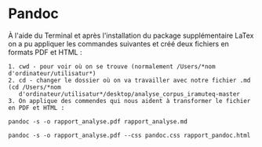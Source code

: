 # Pandoc 

À l'aide du Terminal et après l'installation du package supplémentaire LaTex on a pu appliquer les commandes suivantes et créé deux fichiers en formats PDF et HTML : 

~~~
1. cwd - pour voir où on se trouve (normalement /Users/*nom d'ordinateur/utilisatur*)
2. cd - changer le dossier où on va travailler avec notre fichier .md (cd /Users/*nom
   d'ordinateur/utilisatur*/desktop/analyse_corpus_iramuteq-master
3. On applique des commendes qui nous aident à transformer le fichier en PDF et HTML :

pandoc -s -o rapport_analyse.pdf rapport_analyse.md

pandoc -s -o rapport_analyse.pdf --css pandoc.css rapport_pandoc.html
~~~
